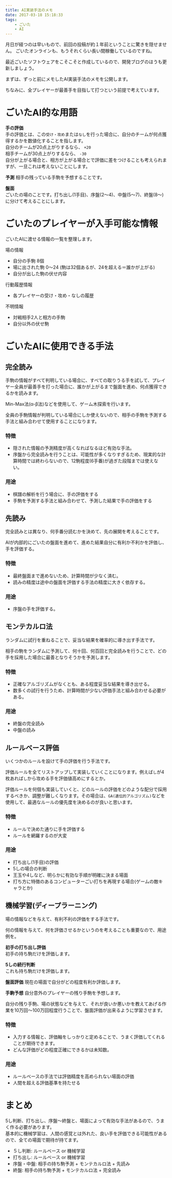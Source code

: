 ```yaml
---
title: AI実装手法のメモ
date: 2017-03-18 15:18:33
tags:
    - ごいた
    - AI
---
```


月日が経つのは早いもので、前回の投稿が約１年前ということに驚きを隠せません。
ごいたオンラインも、もうそれくらい長い間稼働しているのですね。

最近ごいたソフトウェアをこそこそと作成しているので、開発ブログのほうも更新しましょう。

まずは、ずっと前にメモしたAI実装手法のメモを公開します。

ちなみに、全プレイヤーが最善手を目指して打つという前提で考えています。

# ごいたAI的な用語

**手の評価**  
手の評価とは、この`受け・攻め`または`なし`を行った場合に、自分のチームが何点獲得するかを数値化することを指します。  
自分のチームが20点上がりするなら、 `+20`  
相手チームが30点上がりするなら、 `-30`  
自分が上がる場合と、相方が上がる場合とで評価に差をつけることも考えられますが、一旦これは考えないことにします。

**予測**
相手の残っている手駒を予想することです。

**盤面**  
ごいたの場のことです。打ち出し(1手目)、序盤(2〜4)、中盤(5〜7)、終盤(8〜)に分けて考えることにします。

# ごいたのプレイヤーが入手可能な情報

ごいたAIに渡せる情報の一覧を整理します。

場の情報
* 自分の手駒 8個
* 場に出された駒 0〜24 (駒は32個あるが、24を超える＝誰かが上がる)
* 自分が出した駒の伏せ内容

行動履歴情報
* 各プレイヤーの受け・攻め・なしの履歴

不明情報
* 対戦相手2人と相方の手駒
* 自分以外の伏せ駒

# ごいたAIに使用できる手法

## 完全読み
手駒の情報がすべて判明している場合に、すべての取りうる手を試して、プレイヤー全員が最善手を打った場合に、誰かが上がるまで盤面を進め、何点獲得できるかを読みます。

Min-Max法(α-β法)などを使用して、ゲーム木探索を行います。

全員の手駒情報が判明している場合にしか使えないので、相手の手駒を予測する手法と組み合わせて使用することになります。

### 特徴
- 隠された情報の予測精度が高くなればなるほど有効な手法。
- 序盤から完全読みを行うことは、可能性が多くなりすぎるため、現実的な計算時間では終わらないので、12駒程度(6手番)が過ぎた段階までは使えない。

### 用途
- 棋譜の解析を行う場合に、手の評価をする
- 手駒を予測する手法と組み合わせて、予測した結果で手の評価をする

## 先読み
完全読みとは異なり、何手番分読むかを決めて、先の展開を考えることです。

AIが内部的にごいたの盤面を進めて、進めた結果自分に有利か不利かを評価し、手を評価する。

### 特徴
- 最終盤面まで進めないため、計算時間が少なく済む。
- 読みの精度は途中の盤面を評価する手法の精度に大きく依存する。

### 用途
- 序盤の手を評価する。

## モンテカルロ法
ランダムに試行を重ねることで、妥当な結果を確率的に導き出す手法です。

相手の駒をランダムに予測して、何十回、何百回と完全読みを行うことで、どの手を採用した場合に最善となりそうかを予測します。

### 特徴
- 正確なアルゴリズムがなくとも、ある程度妥当な結果を導き出せる。
- 数多くの試行を行うため、計算時間が少ない評価手法と組み合わせる必要がある。

### 用途
- 終盤の完全読み
- 中盤の読み

## ルールベース評価
いくつかのルールを設けて手の評価を行う手法です。

評価ルールを全てリストアップして実装していくことになります。例えば`し`が4枚あれば`し`から攻める手を評価値高めにするとか。

評価ルールを何個も実装していくと、どのルールの評価をどのような配分で採用するべきか、調整が難しくなります。その場合は、`GA(遺伝的アルゴリズム)`などを使用して、最適なルールの優先度を決めるのが良いと思います。

### 特徴
- ルールで決めた通りに手を評価する
- ルールを網羅するのが大変

### 用途
- 打ち出し(1手目)の評価
- 5しの場合の判断
- 王玉や4しなど、明らかに有効な手順が明確に決まる場面
- 打ち方に特徴のあるコンピューターごい打ちを再現する場合(ゲームの敵キャラとか)


## 機械学習(ディープラーニング)
場の情報などを与えて、有利不利の評価をする手法です。

何の情報を与えて、何を評価させるかというのを考えることも重要なので、用途例を。

**初手の打ち出し評価**  
初手の持ち駒だけを評価します。

**5しの続行判断**  
これも持ち駒だけを評価します。

**盤面評価**
現在の場面で自分がどの程度有利か評価します。

**手駒予想**
自分意外のプレイヤーの残り手駒を予想します。

自分の残り手駒、場の状態などを与えて、それが良いか悪いかを教えてあげる作業を10万回〜100万回程度行うことで、盤面評価が出来るように学習させます。

### 特徴
- 入力する情報と、評価軸をしっかりと定めることで、うまく評価してくれることが期待できます。
- どんな評価がどの程度正確にできるかは未知数。

### 用途
- ルールベースの手法では評価精度を高められない場面の評価
- 人間を超える評価基準を持たせる


# まとめ
5し判断、打ち出し、序盤〜終盤と、場面によって有効な手法があるので、うまく作る必要があります。  
基本的に機械学習は、人間の感覚とは外れた、良い手を評価できる可能性があるので、全ての場面で期待が持てます。

* ５し判断: ルールベース or 機械学習
* 打ち出し: ルールベース or 機械学習
* 序盤・中盤: 相手の持ち駒予測 + モンテカルロ法 + 先読み
* 終盤: 相手の持ち駒予測 + モンテカルロ法 + 完全読み
